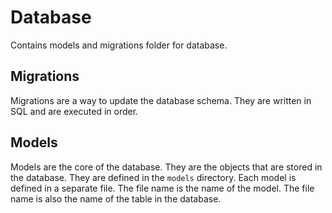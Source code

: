 # Database

Contains models and migrations folder for database.

## Migrations

Migrations are a way to update the database schema. They are written in SQL and are executed in order.

## Models

Models are the core of the database. They are the objects that are stored in the database. They are defined in the `models` directory. Each model is defined in a separate file. The file name is the name of the model. The file name is also the name of the table in the database.
